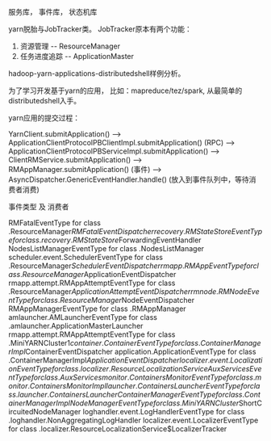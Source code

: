 
服务库， 事件库， 状态机库

yarn脱胎与JobTracker类。 JobTracker原本有两个功能：
1. 资源管理     -- ResourceManager
2. 任务进度追踪 -- ApplicationMaster

hadoop-yarn-applications-distributedshell样例分析。

为了学习开发基于yarn的应用， 比如：mapreduce/tez/spark, 从最简单的distributedshell入手。


yarn应用的提交过程：

YarnClient.submitApplication()
  --> ApplicationClientProtocolPBClientImpl.submitApplication()
    (RPC)
    --> ApplicationClientProtocolPBServiceImpl.submitApplication()
       --> ClientRMService.submitApplication()
         --> RMAppManager.submitApplication()
           (事件)
            --> AsyncDispatcher.GenericEventHandler.handle()
               (放入到事件队列中，等待消费者消费)

事件类型 及 消费者

RMFatalEventType                      for class .ResourceManager$RMFatalEventDispatcher
recovery.RMStateStoreEventType        for class .recovery.RMStateStore$ForwardingEventHandler
NodesListManagerEventType             for class .NodesListManager
scheduler.event.SchedulerEventType    for class .ResourceManager$SchedulerEventDispatcher
rmapp.RMAppEventType                  for class .ResourceManager$ApplicationEventDispatcher
rmapp.attempt.RMAppAttemptEventType   for class .ResourceManager$ApplicationAttemptEventDispatcher
rmnode.RMNodeEventType                for class .ResourceManager$NodeEventDispatcher
RMAppManagerEventType                 for class .RMAppManager
amlauncher.AMLauncherEventType        for class .amlauncher.ApplicationMasterLauncher
rmapp.attempt.RMAppAttemptEventType   for class .MiniYARNCluster$1
container.ContainerEventType          for class .ContainerManagerImpl$ContainerEventDispatcher
application.ApplicationEventType      for class .ContainerManagerImpl$ApplicationEventDispatcher
localizer.event.LocalizationEventType for class .localizer.ResourceLocalizationService
AuxServicesEventType                  for class .AuxServices
monitor.ContainersMonitorEventType    for class .monitor.ContainersMonitorImpl
launcher.ContainersLauncherEventType  for class .launcher.ContainersLauncher
ContainerManagerEventType             for class .ContainerManagerImpl
NodeManagerEventType                  for class .MiniYARNCluster$ShortCircuitedNodeManager
loghandler.event.LogHandlerEventType  for class .loghandler.NonAggregatingLogHandler
localizer.event.LocalizerEventType    for class .localizer.ResourceLocalizationService$LocalizerTracker

